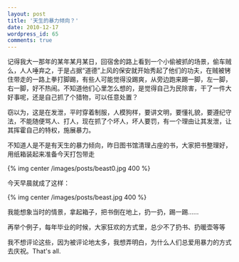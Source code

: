 ```yaml
---
layout: post
title: '天生的暴力倾向？'
date: 2010-12-17
wordpress_id: 65
comments: true
---
```

记得我大一那年的某年某月某日，回宿舍的路上看到一个小偷被抓的场景，偷车贼么，人人唾弃之，于是占据“道德”上风的保安就开始秀起了他们的功夫，在贼被铐住带走的一路上拳打脚踢，有些人可能觉得没踢爽，从旁边跑来踢一脚，左一脚，右一脚，好不热闹。不知道他们心里怎么想的，是觉得自己为民除害，干了一件大好事呢，还是自己抓了个猎物，可以任意处置？

窃以为，这是在发泄，平时穿着制服，人模狗样，要讲文明，要懂礼貌，要遵纪守法，不能随便骂人、打人，现在抓了个坏人，坏人要罚，有一个理由让其发泄，让其挥霍自己的特权，施展暴力。

不知道人是不是有天生的暴力倾向，昨日图书馆清理占座的书，大家把书整理好，用纸箱装起来准备今天打包带走

{% img center /images/posts/beast0.jpg 400 %}

今天早晨就成了这样：

{% img center /images/posts/beast.jpg 400 %}

我能想象当时的情景，拿起箱子，把书倒在地上，扔一扔，踢一踢……

再举个例子，每年毕业的时候，大家狂欢的方式里，总少不了扔书、扔暖壶等等

我不想评论这些，因为被评论地太多，我想弄明白，为什么人们总爱用暴力的方式去庆祝。That's all.
